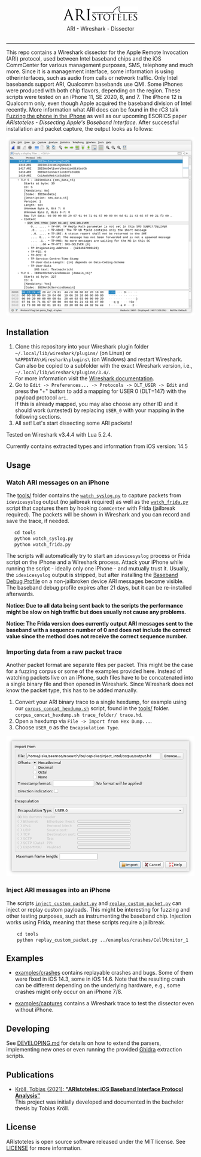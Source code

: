 <div align="center">
    <br><br>
    <img src="assets/logo.png" alt="ARIstoteles logo" width="40%">
    <br>
    ARI - Wireshark - Dissector
    <br>
    <br>
    <hr>
</div>

This repo contains a Wireshark dissector for the Apple Remote Invocation (ARI) protocol, used between Intel baseband chips and the
iOS CommCenter for various management purposes, SMS, telephony and much more. Since it is a management interface, some
information is using otherinterfaces, such as audio from calls or network traffic.
Only Intel basebands support ARI, Qualcomm basebands use QMI.
Some iPhones were produced with both chip flavors, depending on the region. These
scripts were tested on an iPhone 11, SE 2020, 8, and 7. The iPhone 12 is Qualcomm only, even though Apple acquired
the baseband division of Intel recently. More information what ARI does can be found in the rC3 talk
[Fuzzing the phone in the iPhone](https://media.ccc.de/v/rc3-11358-fuzzing_the_phone_in_the_iphone)
as well as our upcoming ESORICS paper *ARIstoteles - Dissecting Apple's Baseband Interface*.
After successful installation and packet capture, the output looks as follows:

![SMS](assets/wireshark_sms.png)


## Installation

1. Clone this repository into your Wireshark plugin folder `~/.local/lib/wireshark/plugins/` (on Linux) or `%APPDATA%\Wireshark\plugins\` (on Windows) and restart Wireshark.  
   Can also be copied to a subfolder with the exact Wireshark version, i.e., `~/.local/lib/wireshark/plugins/3.4/`.  
   For more information visit the [Wireshark documentation](https://www.wireshark.org/docs/wsug_html_chunked/ChPluginFolders.html).
2. Go to `Edit -> Preferences... -> Protocols -> DLT_USER -> Edit` and press the "+" button to add a mapping for USER 0 (DLT=147) with the payload protocol `ari`.  
   If this is already mapped, you may also choose any other ID and it should work (untested) by replacing `USER_0` with your mapping in the following sections.
3. All set! Let's start dissecting some ARI packets!

Tested on Wireshark v3.4.4 with Lua 5.2.4.  

Currently contains extracted types and information from iOS version: 14.5

## Usage


### Watch ARI messages on an iPhone

The [tools/](tools/) folder contains the [`watch_syslog.py`](tools/watch_syslog.py) to capture packets from
`idevicesyslog` output (no jailbreak required) as well as the 
[`watch_frida.py`](tools/watch_frida.py) script that captures them by hooking `CommCenter` with Frida (jailbreak required).
The packets will be shown in Wireshark and you can record and save the trace, if needed.

```
   cd tools
   python watch_syslog.py
   python watch_frida.py
```

The scripts will automatically try to start an `idevicesyslog` process or Frida script on the iPhone and a Wireshark
process. Attack your iPhone while running the script - ideally only one iPhone - and mutually trust it.
Usually, the `idevicesyslog` output is stripped, but after installing the
[Baseband Debug Profile](https://developer.apple.com/bug-reporting/profiles-and-logs/) on a non-jailbroken device
ARI messages become visible. The baseband debug profile expires after 21 days, but it can be re-installed afterwards.


**Notice: Due to all data being sent back to the scripts the performance might be slow on high traffic but does usually
not cause any problems.**

**Notice: The Frida version does currently output ARI messages sent to the baseband with a sequence number of 0 
and does not include the correct value since the method does not receive the correct sequence number.**


### Importing data from a raw packet trace

Another packet format are separate files per packet. This might be the case for a fuzzing corpus or some of the
examples provided here. Instead of watching packets live on an iPhone, such files have to be concatenated into a
single binary file and then opened in Wireshark. Since Wireshark does not know the packet type, this has to be added
manually.

1. Convert your ARI binary trace to a single hexdump, for example using our [`corpus_concat_hexdump.sh`](tools/corpus_concat_hexdump.sh)
   script, found in the [tools/](tools) folder.  
`corpus_concat_hexdump.sh trace_folder/ trace.hd`.
2. Open a hexdump via `File -> Import from Hex Dump...`.
3. Choose `USER_0` as the `Encapsulation Type`.

![Import](assets/wireshark_import.png)


### Inject ARI messages into an iPhone

The scripts [`inject_custom_packet.py`](tools/inject_custom_packet.py) and [`replay_custom_packet.py`](tools/replay_custom_packet.py)
can inject or replay custom payloads. This might be interesting for fuzzing and other testing purposes, such as instrumenting
the baseband chip. Injection works using Frida, meaning that these scripts require a jailbreak.

```
    cd tools
    python replay_custom_packet.py ../examples/crashes/CellMonitor_1
```


## Examples

* [examples/crashes](examples/crashes/) contains replayable crashes and bugs. Some of them were fixed in iOS 14.3, some in iOS 14.6.
  Note that the resulting crash can be different depending on the underlying hardware, e.g., some crashes might only occur
  on an iPhone 7/8.
  
* [examples/captures](examples/captures/) contains a Wireshark trace to test the dissector even without iPhone.


## Developing

See [DEVELOPING.md](DEVELOPING.md) for details on how to extend the parsers, implementing new ones or even running
the provided [Ghidra](https://github.com/NationalSecurityAgency/ghidra) extraction scripts.

## Publications

- [Kröll, Tobias (2021): **"ARIstoteles: iOS Baseband Interface Protocol Analysis"**](https://tuprints.ulb.tu-darmstadt.de/id/eprint/19397)  
   This project was initially developed and documented in the bachelor thesis by Tobias Kröll.

## License

ARIstoteles is open source software released under the MIT license. See [LICENSE](LICENSE) for more information.

